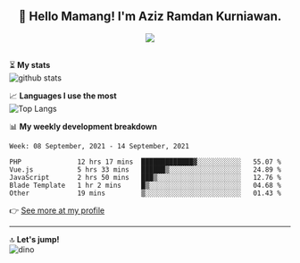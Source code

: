 <h2 align="center">👋 Hello Mamang! I'm Aziz Ramdan Kurniawan.</h2>  
<p align="center">
  <img src="https://komarev.com/ghpvc/?username=azizramdan"> <br><br>
</p>
    
⏳ **My stats**  
![github stats](https://github-readme-stats.vercel.app/api?username=azizramdan&show_icons=true&count_private=true&title_color=000&hide_border=true&hide_title=true)  

📈 **Languages I use the most**  
![Top Langs](https://github-readme-stats.vercel.app/api/top-langs/?username=azizramdan&layout=compact&langs_count=6&hide=tsql&hide_border=true&hide_title=true&exclude_repo=Futsal-Go,Futsal-Go-Admin,Sistem-Informasi-Sensus-Harian-Rawat-Inap)  

📊 **My weekly development breakdown**
<!--START_SECTION:waka-->
```text
Week: 08 September, 2021 - 14 September, 2021

PHP              12 hrs 17 mins  █████████████▓░░░░░░░░░░░   55.07 % 
Vue.js           5 hrs 33 mins   ██████▒░░░░░░░░░░░░░░░░░░   24.89 % 
JavaScript       2 hrs 50 mins   ███▒░░░░░░░░░░░░░░░░░░░░░   12.76 % 
Blade Template   1 hr 2 mins     █▒░░░░░░░░░░░░░░░░░░░░░░░   04.68 % 
Other            19 mins         ▒░░░░░░░░░░░░░░░░░░░░░░░░   01.43 % 
```
<!--END_SECTION:waka-->
👉 [See more at my profile](https://wakatime.com/@azizramdan)
***
🔝 **Let's jump!**  
![dino](https://raw.githubusercontent.com/azizramdan/azizramdan/master/dino.gif)  
